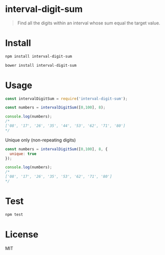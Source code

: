 # interval-digit-sum

> Find all the digits within an interval whose sum equal the target value.

# Install

```bash
npm install interval-digit-sum
```

```bash
bower install interval-digit-sum
```

# Usage

```javascript
const intervalDigitSum = require('interval-digit-sum');

const numbers = intervalDigitSum([0,100], 8);

console.log(numbers);
/*
['08', '17', '26', '35', '44', '53', '62', '71', '80']
*/
```

Unique only (non-repeating digits)

```javascript
const numbers = intervalDigitSum([0,100], 8, {
  unique: true
});

console.log(numbers);
/*
['08', '17', '26', '35', '53', '62', '71', '80']
*/
```

# Test

```bash
npm test
```

# License

MIT
